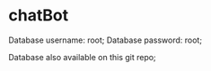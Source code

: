 # chatBot
Database username: root;
Database password: root;

Database also available on this git repo;
